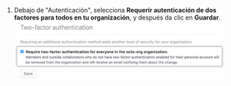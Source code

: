 1. Debajo de "Autenticación", selecciona **Requerir autenticación de dos factores para todos en tu organización**, y después da clic en **Guardar**. ![Casilla de Requerir autenticación bifactorial](/assets/images/help/organizations/require-2fa-checkbox.png)
